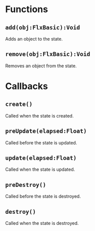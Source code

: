 # Functions
## `add(obj:FlxBasic):Void`
Adds an object to the state.

## `remove(obj:FlxBasic):Void`
Removes an object from the state.

# Callbacks
## `create()`
Called when the state is created.

## `preUpdate(elapsed:Float)`
Called before the state is updated.

## `update(elapsed:Float)`
Called when the state is updated.

## `preDestroy()`
Called before the state is destroyed.

## `destroy()`
Called when the state is destroyed.